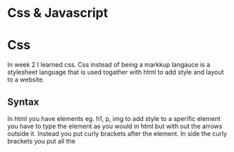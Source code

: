 # Css & Javascript

# Css
In week 2 I learned css. Css instead of being a markkup langauce is a stylesheet language that is used togather with html to add style and layout to a website.

## Syntax
In html you have elements eg. h1, p, img to add style to a sperific element you have to type the element as you would in html but with out the arrows outside it. Instead you put curly brackets after the element. In side the curly brackets you put all the 

